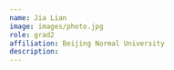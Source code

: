 ```yaml
---
name: Jia Lian
image: images/photo.jpg
role: grad2
affiliation: Beijing Normal University
description:
---
```

